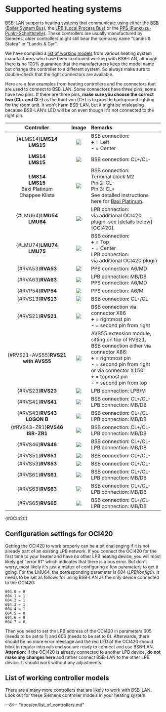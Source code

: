 # Supported heating systems
BSB-LAN supports heating systems that communicate using either the [BSB (Boiler System Bus)](bus_systems.md#BSB), the [LPB (Local Process Bus)](bus_systems.md#LPB) or the [PPS (Punkt-zu-Punkt-Schnittstelle)](bus_systems.md#PPS). These controllers are usually manufactured by Siemens, older controllers might still bear the company name "Landis & Stafea" or "Landis & Gyr".

We have compiled a [list of working models](supported_models.md) from various heating system manufacturers who have been confirmed working with BSB-LAN, although there is no 100% guarantee that the manufacturers keep the model name but change the controller to a different system. So always make sure to double-check that the right connectors are available.

Here are a few examples from heating controllers and the connectors that are used to connect to BSB-LAN. Some connectors have three pins, some have two pins. If there are three pins, **make sure you choose the correct two (CL+ and CL-)** as the third von (G+) is to provide background lighting for the room unit. It won't harm BSB-LAN, but it might be misleading because BSB-LAN's LED will be on even though it's not connected to the right pin.

|Controller|Image|Remarks|
|:--------:|:---:|:------|
|[](){#LMS14}**LMS14**<br>**LMS15**|<img src="../images/LMS14.jpeg">|BSB connection:<br>**+** = Left<br>**-** = Center|
|**LMS14**<br>**LMS15**|<img src="../images/LMS14-2.jpeg">|BSB connection: CL+/CL-|
|**LMS14**<br>**LMS15**<br>Baxi Platinum<br>Chappee Klista|<img src="../images/LMS14-2.jpeg">|BSB connection:<br>Terminal block M2<br>Pin 2: CL-<br>Pin 3: CL+<br>See detailed instructions here for <a href="https://github.com/fredlcore/BSB-LAN/wiki/Special-instructions-for-special-heating-systems#js-repo-pjax-container">Baxi Platinum</a>.|
|[](){#LMU64}**LMU54**<br>**LMU64** |<img src="../images/LMU64.jpeg">|LPB connection:<br>via additional OCI420 plugin, see [details below][OCI420].|
|[](){#LMU74}**LMU74**<br>**LMU75** |<img src="../images/LMU74.jpeg">|BSB connection:<br>**+** = Top<br>**-** = Center<br>LPB connection:<br>via additional OCI420 plugin|
|[](){#RVA53}**RVA53** |<img src="../images/RVA53.jpeg">|PPS connection: A6/MD|
|[](){#RVA63}**RVA63** |<img src="../images/RVA63.jpeg">|LPB connection: MB/DB<br>PPS connection: A6/MD|
|[](){#RVP54}**RVP54** |<img src="../images/RVP54.jpeg">|PPS connection: A6/M|
|[](){#RVS13}**RVS13** |<img src="../images/RVS13.jpeg">|BSB connection: CL+/CL-|
|[](){#RVS21}**RVS21** |<img src="../images/RVS21.jpeg">|BSB connection via connector X86<br>**+** = rightmost pin<BR>**-** = second pin from right|
|[](){#RVS21-AVS55}**RVS21 with AVS55** |<img src="../images/RVS21-AVS55.jpeg">|AVS55 extension module, sitting on top of RVS21.<br>BSB connection either via connector X86:<br>**+** = rightmost pin<BR>**-** = second pin from right<br>or via connector X150:<br>**+** = topmost pin<BR>**-** = second pin from top|
|[](){#RVS23}**RVS23** |<img src="../images/RVS23.jpeg">|LPB connection: LPB/M|
|[](){#RVS41}**RVS41** |<img src="../images/RVS41.jpeg">|BSB connection: CL+/CL-<br>LPB connection: MB/DB|
|[](){#RVS43}**RVS43<br>LOGON B**|<img src="../images/RVS43.jpeg">|BSB connection: CL+/CL-<br>LPB connection: MB/DB|
|[](){#RVS43-ZR1}**RVS46<br>ISR-ZR1** |<img src="../images/RVS46-ISR-ZR1.jpeg">|BSB connection: CL+/CL-<br>LPB connection: MB/DB|
|[](){#RVS46}**RVS46** |<img src="../images/RVS46.jpeg">|BSB connection: CL+/CL-<br>LPB connection: MB/DB|
|[](){#RVS51}**RVS51** |<img src="../images/RVS51.jpeg">|BSB connection: CL+/CL-|
|[](){#RVS53}**RVS53** |<img src="../images/RVS53.jpeg">|BSB connection: CL+/CL-|
|[](){#RVS61}**RVS61** |<img src="../images/RVS61.jpeg">|BSB connection: CL+/CL-<br>LPB connection: MB/DB|
|[](){#RVS63}**RVS63** |<img src="../images/RVS63.jpeg">|BSB connection: CL+/CL-<br>LPB connection: MB/DB|
|[](){#RVS65}**RVS65** |<img src="../images/RVS65.jpeg">|BSB connection: CL+/CL-<br>LPB connection: MB/DB|

[](){#OCI420}
## Configuration settings for OCI420 ##

Getting the OCI420 to work properly can be a bit challenging if it is not already part of an existing LPB network. If you connect the OCI420 for the first time to your heater and have no other LPB heating device, you will most likely get "error 81" which indicates that there is a bus error. But don't worry, most likely it's just a matter of configuring a few parameters to get it going. For the LMU64, the corresponding parameter is 604 (_LPBKonfig0_). It needs to be set as follows for using BSB-LAN as the only device connected to the OCI420:  
```
604.0 = 0  
604.1 = 1 
604.2 = 1 
604.3 = 1 
604.4 = 1 
604.5 = 0 
604.6 = 0 
604.7 = 0 
```

Then you need to set the LPB address of the OCI420 in parameters 605 (needs to be set to 1) and 606 (needs to be set to 0). Afterwards, there should be no more error message and the red LED of the OCI420 should blink in regular intervals and you are ready to connect and use BSB-LAN.  
**Attention:** If the OCI420 is already connected to another LPB device, **do not make any changes here** and rather connect BSB-LAN to the other LPB device. It should work without any adjustments.

## List of working controller models

There are a many more controllers that are likely to work with BSB-LAN. Look out for these Siemens controller models in your heating system: 

--8<-- "docs/en/list_of_controllers.md"
